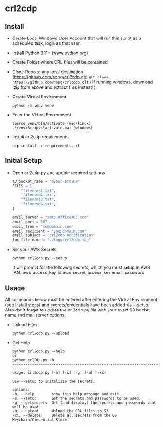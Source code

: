 # crl2cdp

## Install
- Create Local Windows User Account that will run this script as a scheduled task, login as that user.

- Install Python 3.11+ (www.python.org)
- Create Folder where CRL files will be contained
- Clone Repo to any local destination (https://github.com/nopg/crl2cdp.git)
    ```git clone https://github.com/nopg/crl2cdp.git```
    ( If running windows, download .zip from above and extract files instead )

- Create Virtual Environment
    ```
    python -m venv venv
    ```
- Enter the Virtual Environment
    ```
    source venv/bin/activate (mac/linux)
    .\venv\Scripts\activate.bat (windows)
    ```
- Install crl2cdp requirements
    ```
    pip install -r requirements.txt
    ```

## Initial Setup
- Open crl2cdp.py and update required settings
    ```python
    s3_bucket_name = "mybucketname"
    FILES = [
        "filename1.txt",
        "filename2.txt",
        "filename3.txt",
        "filename4.txt",
    ]

    email_server = "smtp.office365.com"
    email_port = 587
    email_from = "me@domain.com"
    email_recipient = "you@domain.com"
    email_subject = "crl2cdp notification"
    log_file_name = "./logs/crl2cdp.log"
    ```
- Set your AWS Secrets
    ```
    python crl2cdp.py --setup
    ```
    It will prompt for the following secrets, which you must setup in AWS IAM:
    aws_access_key_id
    aws_secret_access_key
    email_password


## Usage
All commands below must be entered after entering the Virtual Environment (see Install steps) and secrets/credentials have been added via --setup. Also don't forget to update the crl2cdp.py file with your exact S3 bucket name and mail server options.

- Upload Files
    ```
    python crl2cdp.py --upload
    ```

- Get Help
    ```
    python crl2cdp.py --help
    or
    python crl2dp.py -h
    ---------------------------------------------------------------------------
    usage: crl2cdp.py [-h] [-s] [-g] [-u] [-xx]

    Use --setup to initaliize the secrets.

    options:
    -h, --help        show this help message and exit
    -s, --setup       Set the secrets and passwords to be used.
    -g, --getsecrets  Get (and display) the secrets and passwords that will be used.
    -u, --upload      Upload the CRL files to S3
    -xx, --delete     Delete all secrets from the OS Keychain/Credential Store.
    ```
